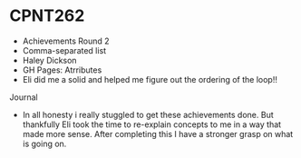 # CPNT262
- Achievements Round 2
- Comma-separated list 
- Haley Dickson
- GH Pages:
Atrributes
- Eli did me a solid and helped me figure out the ordering of the loop!!

Journal 
- In all honesty i really stuggled to get these achievements done. But thankfully Eli took the time to re-explain concepts to me in a way that made more sense. After completing this I have a stronger grasp on what is going on. 
